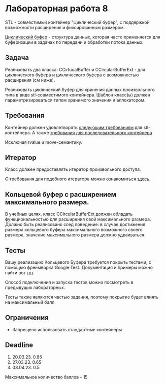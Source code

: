 # Лабораторная работа 8

STL - совместимый контейнер "Циклический буфер", с поддержкой возможности расширения и фиксированным размером.

[Циклический буфер](https://en.wikipedia.org/wiki/Circular_buffer) - структура данных, которая часто применяется для буферизации в задачах по передачи и обработки потока данных.

## Задача

Реализовать два класса:
CCirtucalBuffer и CCircularBufferExt - для циклического буфера и циклического буфера с возможностью расширения (см ниже).

Реализовать циклический буфер для хранения данных произвольного типа в виде stl-совместимого контейнера.
Шаблон класс(ы) должен параметризироваться типом хранимого значения и  аллокатором.

## Требования

Контейнер должен удовлетворять [следующим требованиям](https://en.cppreference.com/w/cpp/named_req/Container) для stl-контейнера.
А также [требования для последовательного контейнера](https://en.cppreference.com/w/cpp/named_req/SequenceContainer)

Исключая rvalue и move-семантику.

## Итератор

Класс должен предоставлять итератор произвольного доступа.

С требования для подобного итератора можно ознакомиться [здесь](https://en.cppreference.com/w/cpp/named_req/RandomAccessIterator).

## Кольцевой буфер с расширением максимального размера.

В учебных целях, класс CCircularBufferExt должен обладать функциональностью для расширения свой максимального размера.
Должно быть реализовано след поведение: в случае достижения размера кольцевого буфера максимального возможного своего размера, значение максимального размера должно удваиваться.

## Тесты

Вашу реализацию Кольцевого Буфера требуется покрыть тестами, с помощью фреймворка Google Test.
Документация и примеры можно найти вот [тут](http://google.github.io/googletest).

Способ подключения и запуска тестов можно посмотреть в предыдущих лабораторных.

Тесты также являются частью задания, поэтому покрытие будет влиять на максимальный балл.


## Ограничения

* Запрещено использовать стандартные контейнеры

## Deadline

1. 20.03.23. 0.85
2. 27.03.23. 0.65
3. 03.04.23. 0.5


Максимальное количество баллов - 15










